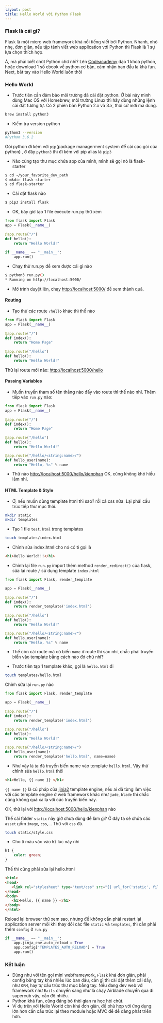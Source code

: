 ```yaml
---
layout: post
title: Hello World với Python Flask
---
```


### Flask là cái gì?

Flask là một micro web framework khá nổi tiếng viết bởi Python. Nhanh, nhỏ nhẹ, đơn giản, nếu tập tành viết web application với Python thì Flask là 1 sự lựa chọn thích hợp.

À, mà phải biết chút Python chứ nhỉ? 
Lên [Codeacademy](https://www.codecademy.com/learn/python) dạo 1 khoá python, hoặc download 1 số ebook về python cơ bản, cảm nhận ban đầu là khá fun.
Next, bắt tay vào Hello World luôn thôi

### Hello World
- Trước tiên cần đảm bảo môi trường đã cài đặt python. Ở bài này mình dùng Mac OS với Homebrew, môi trường Linux thì hãy dùng những lệnh cài đặt tương tự.
Có 2 phiên bản Python 2.x và 3.x, thôi cứ mới mà dùng.

```bash
brew install python3
```

- Kiểm tra version python 

```bash
python3 --version   
#Python 3.6.2
```

Gói python đi kèm với `pip`(package managerment system để cài các gói của python)
, ở đây `python3` thì đi kèm với pip alias là `pip3`

- Nào cùng tạo thư mục chứa app của mình, mình sẽ gọi nó là flask-starter

```bash
$ cd ~/your_favorite_dev_path
$ mkdir flask-starter
$ cd flask-starter
```

- Cài đặt flask nào

```bash
$ pip3 install flask
```

- OK, bây giờ tạo 1 file execute run.py thử xem

```python
from flask import Flask
app = Flask(__name__)
 
@app.route("/")
def hello():
    return "Hello World!"
 
if __name__ == "__main__":
    app.run()
```

- Chạy thử run.py để xem được cái gì nào

```bash
$ python3 run.py()
* Running on http://localhost:5000/
```

- Mở trình duyệt lên, chạy [http://localhost:5000/](http://localhost:5000/) để xem thành quả.

#### Routing
- Tạo thử các route `/hello` khác thì thế nào

```python
from flask import Flask
app = Flask(__name__)
 
@app.route("/")
def index():
    return "Home Page"
 
@app.route("/hello")
def hello():
    return "Hello World!"
```

Thử lại route mới nào: [http://localhost:5000/hello](http://localhost:5000/hello)

#### Passing Variables
- Muốn truyền tham số tên thằng nào đấy vào route thì thế nào nhỉ. Thêm tiếp vào `run.py` nào:

```python
from flask import Flask
app = Flask(__name__)
 
@app.route("/")
def index():
    return "Home Page"
 
@app.route("/hello")
def hello():
    return "Hello World!"

@app.route("/hello/<string:name>/")
def hello_user(name):
    return "Hello, %s" % name
```

- Thử nào [http://localhost:5000/hello/kienphan](http://localhost:5000/hello/kienphan)
OK, cũng không khó hiểu lắm nhỉ. 

#### HTML Template & Style 

- Ơ, nếu muốn dùng template html thì sao? rồi cả css nữa. Lại phải cấu trúc tiếp thư mục thôi.

```bash
mkdir static
mkdir templates
```

- Tạo 1 file `test.html` trong templates 

```bash
touch templates/index.html
```

- Chỉnh sửa index.html cho nó có tí gọi là

```html
<h1>Hello World!!!</h1>
```

- Chỉnh lại file `run.py` import thêm method `render_redirect()` của flask, sửa lại route `/` sử dụng template `index.html`

```python
from flask import Flask, render_template

app = Flask(__name__)
 
@app.route("/")
def index():
    return render_template('index.html')
 
@app.route("/hello")
def hello():
    return "Hello World!"

@app.route("/hello/<string:name>/")
def hello_user(name):
    return "Hello, %s" % name
```

- Thế còn cái route mà có biến `name` ở route thì sao nhỉ, chắc phải truyền biến vào template bằng cách nào đó chứ nhỉ? 

- Trước tiên tạp 1 template khác, gọi là `hello.html` đi

```bash
touch templates/hello.html
```

Chỉnh sửa lại `run.py` nào

```python
from flask import Flask, render_template

app = Flask(__name__)
 
@app.route("/")
def index():
    return render_template('index.html')
 
@app.route("/hello")
def hello():
    return "Hello World!"

@app.route("/hello/<string:name>/")
def hello_user(name):
    return render_template('hello.html', name=name)
```

- Như vậy là ta đã truyền biến name vào template `hello.html`. Vậy thử chỉnh sửa `hello.html` thôi

```html
<h1>Hello, {{ name }} </h1>
```

`{{ name }}` là cú pháp của [jinja2](http://jinja.pocoo.org/) template engine, nếu ai đã từng làm việc với các template engine ở web framework khác như `jade`, `blade` thì chắc cũng không quá xa lạ với các truyền biến này.

OK, thử lại với [http://localhost:5000/hello/kienphan](http://localhost:5000/hello/kienphan) nào

Thế cái folder `static` nãy giờ chưa dùng để làm gì? Ở đây ta sẽ chứa các `asset` gồm `image`, `css`,... Thử với `css` đã.

```bash
touch static/style.css
```

- Cho tí màu vào vào `h1` lúc nãy nhỉ

```css
h1 {
    color: green;
}
```

Thế thì cũng phải sửa lại hello.html

```html
<html>
<head>
   <link rel="stylesheet" type="text/css" src="{{ url_for('static', filename = 'style.css') }}" ></script>
</head>
<body>
   <h1>Hello, {{ name }} </h1>
</body>
</html>
```

Reload lại browser thử xem sao, nhưng để không cần phải restart lại application server mỗi khi thay đổi các file `static` và `templates`, thì cần phải thêm `config` ở `run.py`

```python
if __name__ == "__main__":
    app.jinja_env.auto_reload = True
    app.config['TEMPLATES_AUTO_RELOAD'] = True
    app.run()
```

### Kết luận

- Đúng như với tên gọi mini webframework, `Flask` khá đơn giản, phải config bằng tay khá nhiều lúc ban đầu, cần gì thì cài đặt thêm cái đấy, như `ORM`, hay tự cấu trúc thư mục bằng tay. Nếu đang dev web với framework như `Rails` chuyển sang như là chạy Airblade chuyển qua đi supercub vậy, cần độ nhiều.
- Python khá fun, cũng đáng bỏ thời gian ra học hỏi chút.
- Ví dụ trên với Hello World còn khá đơn giản, để phù hợp với ứng dụng lớn hơn cần cấu trúc lại theo module hoặc MVC để dễ dàng phát triển hơn.